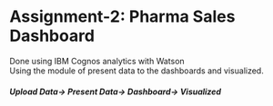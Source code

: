 <h1>Assignment-2: Pharma Sales Dashboard</h1>
Done using IBM Cognos analytics with Watson <br>
Using the module of present data to the dashboards and visualized.
<h5>Upload Data-> Present Data-> Dashboard-> Visualized</h5>

